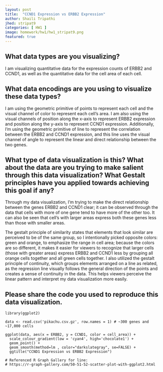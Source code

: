 ```yaml
---
layout: post
title:  "CCND1 Expression vs ERBB2 Expression"
author: Shaili Tripathi
jhed: stripat9
categories: [ HW1 ]
image: homework/hw1/hw1_stripat9.png
featured: true
---
```


## What data types are you visualizing?
I am visualizing quantitative data for the expression counts of ERBB2 and CCND1, as well as the quantitative data for the cell area of each cell. 

## What data encodings are you using to visualize these data types?
I am using the geometric primitive of points to represent each cell and the visual channel of color to represent each cell’s area. I am also using the visual channels of position along the x-axis to represent ERBB2 expression and position along the y-axis to represent CCND1 expression. Additionally, I’m using the geometric primitive of line to represent the correlation between the ERBB2 and CCND1 expression, and this line uses the visual channel of angle to represent the linear and direct relationship between the two genes. 

## What type of data visualization is this? What about the data are you trying to make salient through this data visualization? What Gestalt principles have you applied towards achieving this goal if any?
Through my data visualization, I’m trying to make the direct relationship between the genes ERBB2 and CCND1 clear; it can be observed through the data that cells with more of one gene tend to have more of the other too. It can also be seen that cell’s with larger areas express both these genes less than those with smaller areas.

The gestalt principle of similarity states that elements that look similar are perceived to be of the same group, so I intentionally picked opposite colors: green and orange, to emphasize the range in cell area; because the colors are so different, it makes it easier for viewers to recognize that larger cells (those with greater areas) express ERBB2 and CCND1 less by grouping all orange cells together and all green cells together. I also utilized the gestalt principle of continuity, which groups elements arranged on a line as related, as the regression line visually follows the general direction of the points and creates a sense of continuity in the data. This helps viewers perceive the linear pattern and interpret my data visualization more easily.

## Please share the code you used to reproduce this data visualization.
```{r}
library(ggplot2)

data <- read.csv('pikachu.csv.gz', row.names = 1) # ~300 genes and ~17,000 cells

ggplot(data, aes(x = ERBB2, y = CCND1, color = cell_area)) +
  scale_colour_gradient(low = 'cyan4', high='chocolate1') +
  geom_point() +
  geom_smooth(method=lm , color="darkslategray", se=FALSE) + 
  ggtitle("CCND1 Expression vs ERBB2 Expression")

# Referenced R Graph Gallery for line: 
# https://r-graph-gallery.com/50-51-52-scatter-plot-with-ggplot2.html 
```
